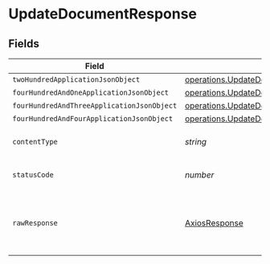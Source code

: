 # UpdateDocumentResponse


## Fields

| Field                                                                                                                                  | Type                                                                                                                                   | Required                                                                                                                               | Description                                                                                                                            |
| -------------------------------------------------------------------------------------------------------------------------------------- | -------------------------------------------------------------------------------------------------------------------------------------- | -------------------------------------------------------------------------------------------------------------------------------------- | -------------------------------------------------------------------------------------------------------------------------------------- |
| `twoHundredApplicationJsonObject`                                                                                                      | [operations.UpdateDocumentResponseBody](../../models/operations/updatedocumentresponsebody.md)                                         | :heavy_minus_sign:                                                                                                                     | OK                                                                                                                                     |
| `fourHundredAndOneApplicationJsonObject`                                                                                               | [operations.UpdateDocumentDocumentsResponseBody](../../models/operations/updatedocumentdocumentsresponsebody.md)                       | :heavy_minus_sign:                                                                                                                     | Unauthenticated                                                                                                                        |
| `fourHundredAndThreeApplicationJsonObject`                                                                                             | [operations.UpdateDocumentDocumentsResponseResponseBody](../../models/operations/updatedocumentdocumentsresponseresponsebody.md)       | :heavy_minus_sign:                                                                                                                     | Forbidden                                                                                                                              |
| `fourHundredAndFourApplicationJsonObject`                                                                                              | [operations.UpdateDocumentDocumentsResponse404ResponseBody](../../models/operations/updatedocumentdocumentsresponse404responsebody.md) | :heavy_minus_sign:                                                                                                                     | Not Found                                                                                                                              |
| `contentType`                                                                                                                          | *string*                                                                                                                               | :heavy_check_mark:                                                                                                                     | HTTP response content type for this operation                                                                                          |
| `statusCode`                                                                                                                           | *number*                                                                                                                               | :heavy_check_mark:                                                                                                                     | HTTP response status code for this operation                                                                                           |
| `rawResponse`                                                                                                                          | [AxiosResponse](https://axios-http.com/docs/res_schema)                                                                                | :heavy_minus_sign:                                                                                                                     | Raw HTTP response; suitable for custom response parsing                                                                                |